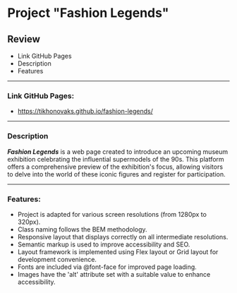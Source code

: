 # Project "Fashion Legends" 

## Review
* Link GitHub Pages
* Description
* Features

---

### Link GitHub Pages:
* https://tikhonovaks.github.io/fashion-legends/

---

### Description
***Fashion Legends*** is a web page created to introduce an upcoming museum exhibition celebrating the influential supermodels of the 90s. This platform offers a comprehensive preview of the exhibition's focus, allowing visitors to delve into the world of these iconic figures and register for participation.

---

### Features:
* Project is adapted for various screen resolutions (from 1280px to 320px).
* Class naming follows the BEM methodology.
* Responsive layout that displays correctly on all intermediate resolutions.
* Semantic markup is used to improve accessibility and SEO.
* Layout framework is implemented using Flex layout or Grid layout for development convenience.
* Fonts are included via @font-face for improved page loading.
* Images have the 'alt' attribute set with a suitable value to enhance accessibility.
